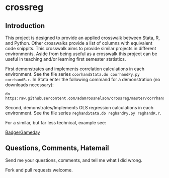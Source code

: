 # crossreg
## Introduction
This project is designed to provide an applied crosswalk between Stata, R, and Python. Other crosswalks provide a list of columns with equivalent code snippits. This crosswalk aims to provide similar projects in different environments. Aside from being useful as a crosswalk this project can be useful in teaching and/or learning first semester statistics.

First demonstrates and implements correlation calculations in each environment. See the file series `coorhandStata.do coorhandPy.py corrhandR.r`. In Stata enter the following command for a demonstration (no downloads necessary):

```
do https:raw.githubusercontent.com/adamrossnelson/crossreg/master/corrhandStata.do
```

Second, demonstrates/Implements OLS regression calculations in each environment. See the file series `reghandStata.do reghandPy.py reghandR.r`.

For a similar, but far less technical, example see:

[BadgerGameday](https:github.com/adamrossnelson/BadgerGameday)

## Questions, Comments, Hatemail
Send me your questions, comments, and tell me what I did wrong.

Fork and pull requests welcome.